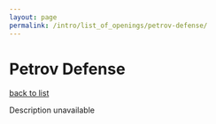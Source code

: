 ```yaml
---
layout: page
permalink: /intro/list_of_openings/petrov-defense/
---
```


# Petrov Defense

[back to list](..)

Description unavailable
